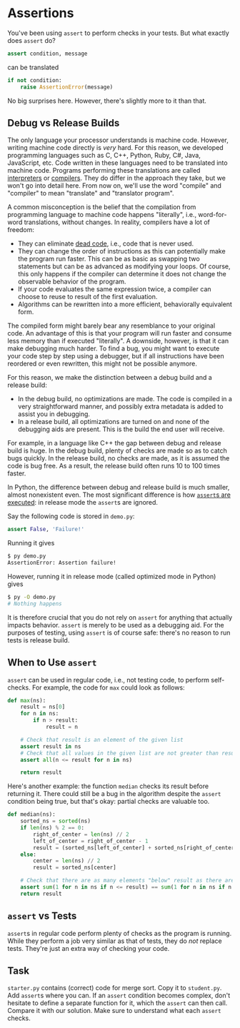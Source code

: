 # Assertions

You've been using `assert` to perform checks in your tests.
But what exactly does `assert` do?

```python
assert condition, message
```

can be translated

```python
if not condition:
    raise AssertionError(message)
```

No big surprises here.
However, there's slightly more to it than that.

## Debug vs Release Builds

The only language your processor understands is machine code.
However, writing machine code directly is *very* hard.
For this reason, we developed programming languages such as C, C++, Python, Ruby, C#, Java, JavaScript, etc.
Code written in these languages need to be translated into machine code.
Programs performing these translations are called [interpreters](https://en.wikipedia.org/wiki/Interpreter_(computing)) or [compilers](https://en.wikipedia.org/wiki/Compiler).
They do differ in the approach they take, but we won't go into detail here.
From now on, we'll use the word "compile" and "compiler" to mean "translate" and "translator program".

A common misconception is the belief that the compilation from programming language to machine code happens "literally", i.e., word-for-word translations, without changes.
In reality, compilers have a lot of freedom:

* They can eliminate [dead code](https://en.wikipedia.org/wiki/Dead_code), i.e., code that is never used.
* They can change the order of instructions as this can potentially make the program run faster.
  This can be as basic as swapping two statements but can be as advanced as modifying your loops.
  Of course, this only happens if the compiler can determine it does not change the observable behavior of the program.
* If your code evaluates the same expression twice, a compiler can choose to reuse to result of the first evaluation.
* Algorithms can be rewritten into a more efficient, behaviorally equivalent form.

The compiled form might barely bear any resemblance to your original code.
An advantage of this is that your program will run faster and consume less memory than if executed "literally".
A downside, however, is that it can make debugging much harder.
To find a bug, you might want to execute your code step by step using a debugger, but if all instructions have been reordered or even rewritten, this might not be possible anymore.

For this reason, we make the distinction between a debug build and a release build:

* In the debug build, no optimizations are made.
  The code is compiled in a very straightforward manner, and possibly extra metadata is added to assist you in debugging.
* In a release build, all optimizations are turned on and none of the debugging aids are present.
  This is the build the end user will receive.

For example, in a language like C++ the gap between debug and release build is huge.
In the debug build, plenty of checks are made so as to catch bugs quickly.
In the release build, no checks are made, as it is assumed the code is bug free.
As a result, the release build often runs 10 to 100 times faster.

In Python, the difference between debug and release build is much smaller, almost nonexistent even.
The most significant difference is how [`assert`s are executed](https://docs.python.org/3/reference/simple_stmts.html#assert): in release mode the `assert`s are ignored.

Say the following code is stored in `demo.py`:

```python
assert False, 'Failure!'
```

Running it gives

```bash
$ py demo.py
AssertionError: Assertion failure!
```

However, running it in release mode (called optimized mode in Python) gives

```bash
$ py -O demo.py
# Nothing happens
```

It is therefore crucial that you do not rely on `assert` for anything that actually impacts behavior.
`assert` is merely to be used as a debugging aid.
For the purposes of testing, using `assert` is of course safe: there's no reason to run tests is release build.

## When to Use `assert`

`assert` can be used in regular code, i.e., not testing code, to perform self-checks.
For example, the code for `max` could look as follows:

```python
def max(ns):
    result = ns[0]
    for n in ns:
        if n > result:
            result = n

    # Check that result is an element of the given list
    assert result in ns
    # Check that all values in the given list are not greater than result
    assert all(n <= result for n in ns)

    return result
```

Here's another example: the function `median` checks its result before returning it.
There could still be a bug in the algorithm despite the `assert` condition being true, but that's okay: partial checks are valuable too.

```python
def median(ns):
    sorted_ns = sorted(ns)
    if len(ns) % 2 == 0:
        right_of_center = len(ns) // 2
        left_of_center = right_of_center - 1
        result = (sorted_ns[left_of_center] + sorted_ns[right_of_center]) / 2
    else:
        center = len(ns) // 2
        result = sorted_ns[center]

    # Check that there are as many elements "below" result as there are elements "above" result
    assert sum(1 for n in ns if n <= result) == sum(1 for n in ns if n >= result)
    return result
```

## `assert` vs Tests

`assert`s in regular code perform plenty of checks as the program is running.
While they perform a job very similar as that of tests, they do *not* replace tests.
They're just an extra way of checking your code.

## Task

`starter.py` contains (correct) code for merge sort.
Copy it to `student.py`.
Add `assert`s where you can.
If an `assert` condition becomes complex, don't hesitate to define a separate function for it, which the `assert` can then call.
Compare it with our solution.
Make sure to understand what each `assert` checks.
